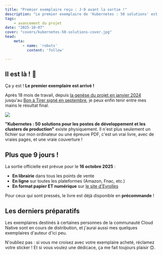 ```yaml
---
title: "Premier exemplaire reçu : J-9 avant la sortie !"
description: "Le premier exemplaire de 'Kubernetes : 50 solutions' est enfin arrivé ! Plus que 9 jours avant la sortie officielle en librairie le 16 octobre."
tags:
    - avancement du projet
date: "2025-10-07"
cover: "covers/kubernetes-50-solutions-cover.jpg"
head:
    meta:
        - name: 'robots'
          content: 'follow'

---
```


## Il est là ! 🎉

Ça y est ! **Le premier exemplaire est arrivé !**

Après 18 mois de travail, depuis [la genèse du projet en janvier 2024](https://50ndk.zwindler.fr/genese) jusqu'au [Bon à Tirer signé en septembre](https://50ndk.zwindler.fr/bat), je peux enfin tenir entre mes mains le résultat final.

![](images/covers/kubernetes-50-solutions-cover.jpg)

**"Kubernetes : 50 solutions pour les postes de développement et les clusters de production"** existe physiquement. Il n'est plus seulement un fichier sur mon ordinateur ou une épreuve PDF, c'est un vrai livre, avec de vraies pages, et une vraie couverture !

## Plus que 9 jours !

La sortie officielle est prévue pour le **16 octobre 2025** :

- **En librairie** dans tous les points de vente
- **En ligne** sur toutes les plateformes (Amazon, Fnac, etc.)
- **En format papier ET numérique** sur [le site d'Eyrolles](https://www.eyrolles.com/Informatique/Livre/kubernetes-9782416022647/)

Pour ceux qui sont pressés, le livre est déjà disponible en **précommande** !

## Les derniers préparatifs

Les exemplaires destinés à certaines personnes de la communauté Cloud Native sont en cours de distribution, et j'aurai aussi mes quelques exemplaires d'auteur d'ici peu.

N'oubliez pas : si vous me croisez avec votre exemplaire acheté, réclamez votre sticker ! Et si vous voulez une dédicace, ça me fait toujours plaisir 😊.
